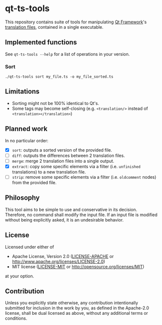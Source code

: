 # qt-ts-tools
This repository contains suite of tools for manipulating [Qt Framework](https://www.qt.io/product)'s [translation files](https://wiki.qt.io/QtInternationalization), contained in a single executable.

## Implemented functions
See `qt-ts-tools --help` for a list of operations in your version.

### Sort
```shell
./qt-ts-tools sort my_file.ts -o my_file_sorted.ts
```
## Limitations
* Sorting might not be 100% identical to Qt's. 
* Some tags may become self-closing (e.g. `<translation/>` instead of `<translation></translation>`)

## Planned work
In no particular order:

- [x] `sort`: outputs a sorted version of the provided file. 
- [ ] `diff`: outputs the differences between 2 translation files.
- [ ] `merge`: merge 2 translation files into a single output.
- [x] `extract`: copy some specific elements via a filter (i.e. `unfinished` translations) to a new translation file.
- [ ] `strip`: remove some specific elements via a filter (i.e. `oldcomment` nodes) from the provided file.

## Philosophy
This tool aims to be simple to use and conservative in its decision. Therefore, no command shall modify the input file.
If an input file is modified without being explicitly asked, it is an undesirable behavior. 

## License

Licensed under either of

* Apache License, Version 2.0
  ([LICENSE-APACHE](LICENSE-APACHE) or http://www.apache.org/licenses/LICENSE-2.0)
* MIT license
  ([LICENSE-MIT](LICENSE-MIT) or http://opensource.org/licenses/MIT)

at your option.

## Contribution

Unless you explicitly state otherwise, any contribution intentionally submitted
for inclusion in the work by you, as defined in the Apache-2.0 license, shall be
dual licensed as above, without any additional terms or conditions.
